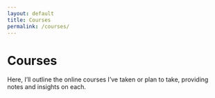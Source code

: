 ```yaml
---
layout: default
title: Courses
permalink: /courses/
---
```


# Courses
Here, I’ll outline the online courses I’ve taken or plan to take, providing notes and insights on each.
